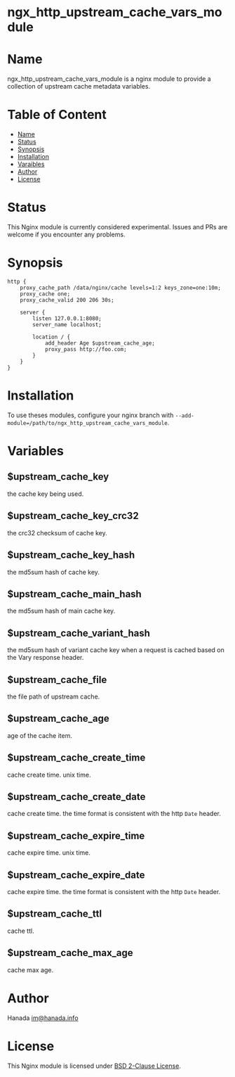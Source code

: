 # ngx_http_upstream_cache_vars_module

# Name
ngx_http_upstream_cache_vars_module is a nginx module to provide a collection of upstream cache metadata variables.

# Table of Content

* [Name](#name)
* [Status](#status)
* [Synopsis](#synopsis)
* [Installation](#installation)
* [Varaibles](#variables)
* [Author](#author)
* [License](#license)

# Status

This Nginx module is currently considered experimental. Issues and PRs are welcome if you encounter any problems.

# Synopsis

```nginx
http {
    proxy_cache_path /data/nginx/cache levels=1:2 keys_zone=one:10m;
    proxy_cache one;
    proxy_cache_valid 200 206 30s;

    server {
        listen 127.0.0.1:8080;
        server_name localhost;

        location / {
            add_header Age $upstream_cache_age;
            proxy_pass http://foo.com;
        }
    }
}
```

# Installation

To use theses modules, configure your nginx branch with `--add-module=/path/to/ngx_http_upstream_cache_vars_module`.

# Variables

## \$upstream_cache_key

the cache key being used.

## \$upstream_cache_key_crc32

the crc32 checksum of cache key.

## \$upstream_cache_key_hash

the md5sum hash of cache key.

## \$upstream_cache_main_hash

the md5sum hash of main cache key.

## \$upstream_cache_variant_hash

the md5sum hash of variant cache key when a request is cached based on the Vary response header.

## \$upstream_cache_file

the file path of upstream cache.

## \$upstream_cache_age

age of the cache item.

## \$upstream_cache_create_time

cache create time. unix time.

## \$upstream_cache_create_date

cache create time. the time format is consistent with the http `Date` header.

## \$upstream_cache_expire_time

cache expire time. unix time.

## \$upstream_cache_expire_date

cache expire time. the time format is consistent with the http `Date` header.

## \$upstream_cache_ttl

cache ttl.

## \$upstream_cache_max_age

cache max age.

# Author

Hanada im@hanada.info

# License

This Nginx module is licensed under [BSD 2-Clause License](LICENSE).
